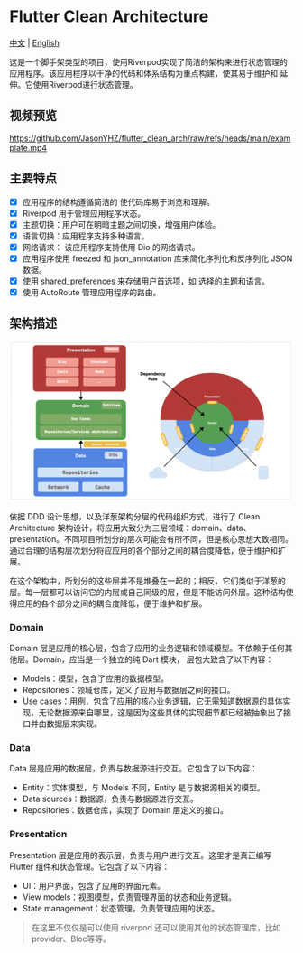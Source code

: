 # Flutter Clean Architecture

[中文](README.ZH.md) | [English](README.md)

这是一个脚手架类型的项目，使用Riverpod实现了简洁的架构来进行状态管理的应用程序。该应用程序以干净的代码和体系结构为重点构建，使其易于维护和
延伸。它使用Riverpod进行状态管理。

## 视频预览

https://github.com/JasonYHZ/flutter_clean_arch/raw/refs/heads/main/examplate.mp4

## 主要特点

- [x] 应用程序的结构遵循简洁的 使代码库易于浏览和理解。
- [x] Riverpod 用于管理应用程序状态。
- [x] 主题切换：用户可在明暗主题之间切换，增强用户体验。
- [x] 语言切换：应用程序支持多种语言。
- [x] 网络请求： 该应用程序支持使用 Dio 的网络请求。
- [x] 应用程序使用 freezed 和 json_annotation 库来简化序列化和反序列化 JSON 数据。
- [x] 使用 shared_preferences 来存储用户首选项，如 选择的主题和语言。
- [x] 使用 AutoRoute 管理应用程序的路由。

## 架构描述

![Clean Architecture](arch.png)

依据 DDD 设计思想，以及洋葱架构分层的代码组织方式，进行了 Clean Architecture
架构设计，将应用大致分为三层领域：domain、data、presentation。不同项目所划分的层次可能会有所不同，但是核心思想大致相同。通过合理的结构层次划分将应应用的各个部分之间的耦合度降低，便于维护和扩展。

在这个架构中，所划分的这些层并不是堆叠在一起的；相反，它们类似于洋葱的层。每一层都可以访问它的内层或自己同级的层，但是不能访问外层。这种结构使得应用的各个部分之间的耦合度降低，便于维护和扩展。

### Domain

Domain 层是应用的核心层，包含了应用的业务逻辑和领域模型。不依赖于任何其他层。Domain，应当是一个独立的纯
Dart 模块， 层包大致含了以下内容：

- Models：模型，包含了应用的数据模型。
- Repositories：领域仓库，定义了应用与数据层之间的接口。
- Use cases：用例，包含了应用的核心业务逻辑，它无需知道数据源的具体实现，无论数据源来自哪里，这是因为这些具体的实现细节都已经被抽象出了接口并由数据层来实现。

### Data

Data 层是应用的数据层，负责与数据源进行交互。它包含了以下内容：

- Entity：实体模型，与 Models 不同，Entity 是与数据源相关的模型。
- Data sources：数据源，负责与数据源进行交互。
- Repositories：数据仓库，实现了 Domain 层定义的接口。

### Presentation

Presentation 层是应用的表示层，负责与用户进行交互。这里才是真正编写 Flutter 组件和状态管理。它包含了以下内容：

- UI：用户界面，包含了应用的界面元素。
- View models：视图模型，负责管理界面的状态和业务逻辑。
- State management：状态管理，负责管理应用的状态。

> 在这里不仅仅是可以使用 riverpod 还可以使用其他的状态管理库，比如 provider、Bloc等等。